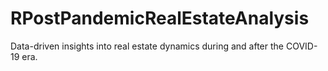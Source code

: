# RPostPandemicRealEstateAnalysis
Data-driven insights into real estate dynamics during and after the COVID-19 era.

